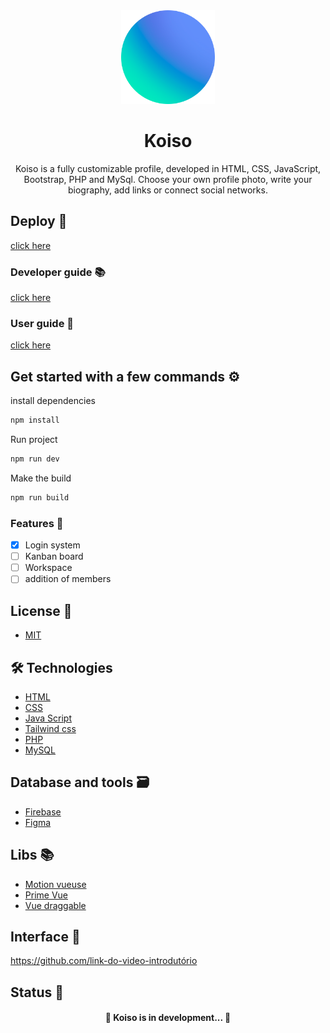 <div align="center">
  <img src="https://github.com/rodrigopasquim/Koiso/blob/main/assets/koiso-logo.png" width="150">
</div>

<h1 align="center">Koiso</h1>

<p align="center">Koiso is a fully customizable profile, developed in HTML, CSS, JavaScript, Bootstrap, PHP and MySql. Choose your own profile photo, write your biography, add links or connect social networks.</p>

## Deploy 🚀

[click here]()

### Developer guide 📚

[click here](./docs/developer-guide)

### User guide 📖

[click here](./docs/user-guide/Introdution.md)

## Get started with a few commands ⚙️

install dependencies

```bash
npm install
```

Run project

```bash
npm run dev
```

Make the build

```bash
npm run build
```

### Features 🌟

- [x] Login system
- [ ] Kanban board
- [ ] Workspace
- [ ] addition of members

## License 📜

- [MIT](./LICENSE)

## 🛠 Technologies

- [HTML](https://www.w3schools.com/html)
- [CSS](https://www.w3schools.com/css)
- [Java Script](https://www.javascript.com)
- [Tailwind css](https://tailwindcss.com)
- [PHP](https://www.php.net)
- [MySQL](https://www.mysql.com)

## Database and tools 🗃️

- [Firebase](https://firebase.google.com/?hl=pt-br)
- [Figma](www.figma.com)

## Libs 📚

- [Motion vueuse](https://motion.vueuse.org)
- [Prime Vue](https://primevue.org)
- [Vue draggable](https://sortablejs.github.io/Vue.Draggable/#/simple)

## Interface 🎨

<p align="center">



https://github.com/link-do-video-introdutório


</p>

<!--
## How to Contribute 🚀

1. **Fork the Repository:**
   - Fork this repository by clicking the "Fork" button in the top right corner of this page. This will create a copy of the repository in your GitHub account.

2. **Clone the Repository:**
   - Clone the forked repository to your local development environment.

   ```bash
   git clone git@github.com:Luizboaventura1/fastdevelopment.git
   cd fastdevelopment

3. **Create your firebase project**
  - put the environment variables in the `.env.template` example.
  
4. **Firebase configuration**
  - Create a "users" document in Firebase and then create the Google login option in Firebase Authentication

[Detailed installation here](./docs//developer-guide/en-us/structure.md)
-->


## Status 🚦

<h4 align="center"> 
	🚧  Koiso is in development...  🚧
</h4>
